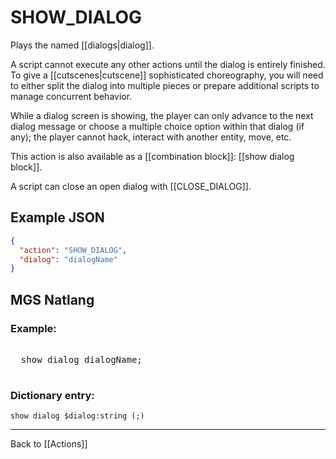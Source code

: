 # SHOW_DIALOG

Plays the named [[dialogs|dialog]].

A script cannot execute any other actions until the dialog is entirely finished. To give a [[cutscenes|cutscene]] sophisticated choreography, you will need to either split the dialog into multiple pieces or prepare additional scripts to manage concurrent behavior.

While a dialog screen is showing, the player can only advance to the next dialog message or choose a multiple choice option within that dialog (if any); the player cannot hack, interact with another entity, move, etc.

This action is also available as a [[combination block]]: [[show dialog block]].

A script can close an open dialog with [[CLOSE_DIALOG]].

## Example JSON

```json
{
  "action": "SHOW_DIALOG",
  "dialog": "dialogName"
}
```

## MGS Natlang

### Example:

<pre class="HyperMD-codeblock mgs">

  <span class="verb">show</span> <span class="sigil">dialog</span> <span class="string">dialogName</span><span class="terminator">;</span>

</pre>

### Dictionary entry:

```
show dialog $dialog:string (;)
```

---

Back to [[Actions]]
